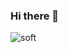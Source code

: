 ### Hi there 👋
![soft](https://user-images.githubusercontent.com/30360744/158853394-06be3fe8-ba6d-4147-bcb9-5940d2b27d6c.jpeg)
<!--
**muroldanr/muroldanr** is a ✨ _special_ ✨ repository because its `README.md` (this file) appears on your GitHub profile.

Here are some ideas to get you started:

- 🔭 I’m currently working on ...
- 🌱 I’m currently learning ...
- 👯 I’m looking to collaborate on ...
- 🤔 I’m looking for help with ...
- 💬 Ask me about ...
- 📫 How to reach me: ...
- 😄 Pronouns: ...
- ⚡ Fun fact: ...
-->
